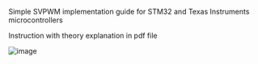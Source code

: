 Simple SVPWM implementation guide for STM32 and Texas Instruments microcontrollers

Instruction with theory explanation in pdf file

![image](https://github.com/user-attachments/assets/9b34166b-8a88-4c21-87ac-950f8856e019)
